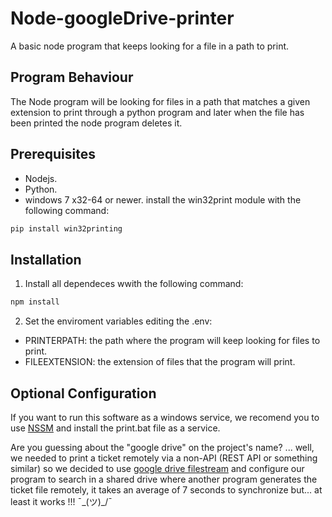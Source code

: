 # Node-googleDrive-printer
A basic node program that keeps looking for a file in a path to print.

## Program Behaviour
The Node program will be looking for files in a path that matches a given extension to print through a python program and later when the file has been printed the node program deletes it.

## Prerequisites
* Nodejs.
* Python.
* windows 7 x32-64 or newer.
install the win32print module with the following command:
```bash
pip install win32printing
```

## Installation
1) Install all dependeces wwith the following command:
```bash
npm install
```
2) Set the enviroment variables editing the .env:
* PRINTERPATH: the path where the program will keep looking for files to print.
* FILEEXTENSION: the extension of files that the program will print. 

## Optional Configuration
If you want to run this software as a windows service, we recomend you to use [NSSM](https://nssm.cc/download) and install the print.bat file as a service.

Are you guessing about the "google drive" on the project's name? ... well, we needed to print a ticket remotely via a non-API (REST API or something similar) so we decided to use [google drive filestream](https://support.google.com/a/answer/7491144?hl=es#zippy=%2Cwindows) and configure our program to search in a shared drive where another program generates the ticket file remotely, it takes an average of 7 seconds to synchronize but... at least it works !!! ¯\_(ツ)_/¯